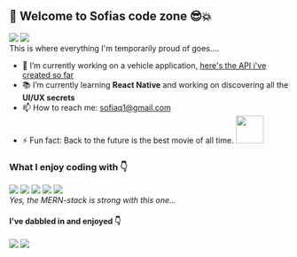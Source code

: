 ## 👋 Welcome to Sofias code zone 😎💥
[<img src="https://img.shields.io/static/v1?style=flat&logo=linkedin&label=&message=LinkedIn&color=blue"/>](https://www.linkedin.com/in/sofia-johnsson-s-856308188/)
[<img src="https://img.shields.io/static/v1?style=flat&logo=instagram&label=&message=Instagram&color=pink"/>](https://www.instagram.com/sofiajohnsson_illustrations/)<br/>
This is where everything I'm temporarily proud of goes....

- 🚧 I’m currently working on a vehicle application, [here's the API i've created so far](https://github.com/1Tolv2/vehicle-api)
- 📚 I’m currently learning **React Native** and working on discovering all the **UI/UX secrets**
- 📫 How to reach me: <a href='mailto:sofiaq1+github@gmail.com'>sofiaq1@gmail.com</a>
- ⚡ Fun fact: Back to the future is the best movie of all time. <img width="50px" src="https://www.clipartmax.com/png/full/178-1788604_back-to-the-future-delorean-clipart-delorean-dmc-12.png"/>

### What I enjoy coding with 👇
<img src="https://img.shields.io/static/v1?style=flat&logo=next.js&label=&message=Next.js&color=black"/> <img src="https://img.shields.io/static/v1?style=flat&logo=react&label=&message=React.js&color=grey"/> <img src="https://img.shields.io/static/v1?style=flat&logo=node.js&label=&message=Node.js&color=lightgrey"/> <img src="https://img.shields.io/static/v1?style=flat&logo=mongodb&label=&message=MongoDB&color=green"/> <img src="https://img.shields.io/static/v1?style=flat&logo=storyblok&label=&message=StoryBlok&color=white"/><br/>
*Yes, the MERN-stack is strong with this one...*

#### I've dabbled in and enjoyed 👇 
<img src="https://img.shields.io/static/v1?style=flat&logo=csharp&label=&message=C%23&color=purple"/> <img src="https://img.shields.io/static/v1?style=flat&logo=mysql&label=&message=MySQL&color=white"/>

